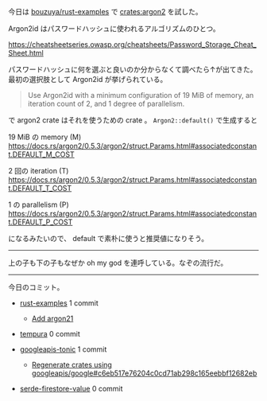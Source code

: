 今日は [bouzuya/rust-examples] で [crates:argon2] を試した。

Argon2id はパスワードハッシュに使われるアルゴリズムのひとつ。

<https://cheatsheetseries.owasp.org/cheatsheets/Password_Storage_Cheat_Sheet.html>

パスワードハッシュに何を選ぶと良いのか分からなくて調べたら↑が出てきた。最初の選択肢として Argon2id が挙げられている。

> Use Argon2id with a minimum configuration of 19 MiB of memory, an iteration count of 2, and 1 degree of parallelism.

で argon2 crate はそれを使うための crate 。 `Argon2::default()` で生成すると

19 MiB の memory (M) <https://docs.rs/argon2/0.5.3/argon2/struct.Params.html#associatedconstant.DEFAULT_M_COST>

2 回の iteration (T) <https://docs.rs/argon2/0.5.3/argon2/struct.Params.html#associatedconstant.DEFAULT_T_COST>

1 の parallelism (P) <https://docs.rs/argon2/0.5.3/argon2/struct.Params.html#associatedconstant.DEFAULT_P_COST>

になるみたいので、 default で素朴に使うと推奨値になりそう。

---

上の子も下の子もなぜか oh my god を連呼している。なぞの流行だ。

---

今日のコミット。

- [rust-examples](https://github.com/bouzuya/rust-examples) 1 commit
  - [Add argon21](https://github.com/bouzuya/rust-examples/commit/f979a09f8f181895a8f60fd05876a2773d4d51d2)
- [tempura](https://github.com/bouzuya/tempura) 0 commit

- [googleapis-tonic](https://github.com/bouzuya/googleapis-tonic) 1 commit
  - [Regenerate crates using googleapis/google#c6eb517e76204c0cd71ab298c165eebbf12682eb](https://github.com/bouzuya/googleapis-tonic/commit/bad6b2f7e43c76cee009bdee7fd26f19b9405109)
- [serde-firestore-value](https://github.com/bouzuya/serde-firestore-value) 0 commit

[bouzuya/rust-examples]: https://github.com/bouzuya/rust-examples
[crates:argon2]: https://crates.io/crates/argon2
